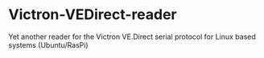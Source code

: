 # Victron-VEDirect-reader
Yet another reader for the Victron VE.Direct serial protocol for Linux based systems (Ubuntu/RasPi)
